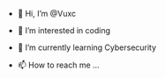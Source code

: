 - 👋 Hi, I’m @Vuxc
- 👀 I’m interested in coding
- 🌱 I’m currently learning Cybersecurity

- 📫 How to reach me ...

<!---
ayoub-vuxc/ayoub-vuxc is a ✨ special ✨ repository because its `README.md` (this file) appears on your GitHub profile.
You can click the Preview link to take a look at your changes.
--->
